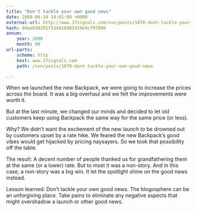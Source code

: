 ```yaml
---
title: "Don't tackle your own good news"
date: 2008-06-10 14:01:00 +0000
external-url: http://www.37signals.com/svn/posts/1070-dont-tackle-your-own-good-news
hash: d4ae838201f534816082d10e9cf97096
annum:
    year: 2008
    month: 06
url-parts:
    scheme: http
    host: www.37signals.com
    path: /svn/posts/1070-dont-tackle-your-own-good-news

---
```


When we launched the new Backpack, we were going to increase the prices across the board. It was a big overhaul and we felt the improvements were worth it.



But at the last minute, we changed our minds and decided to let old customers keep using Backpack the same way for the same price (or less).



Why? We didn’t want the excitement of the new launch to be drowned out by customers upset by a rate hike. We feared the new Backpack’s good vibes would get hijacked by pricing naysayers. So we took that possibility off the table.



The result: A decent number of people thanked us for grandfathering them at the same (or a lower) rate. But to most it was a non-story. And in this case, a non-story was a big win. It let the spotlight shine on the good news instead.



Lesson learned: Don’t tackle your own good news. The blogosphere can be an unforgiving place. Take pains to eliminate any negative aspects that might overshadow a launch or other good news.

  

